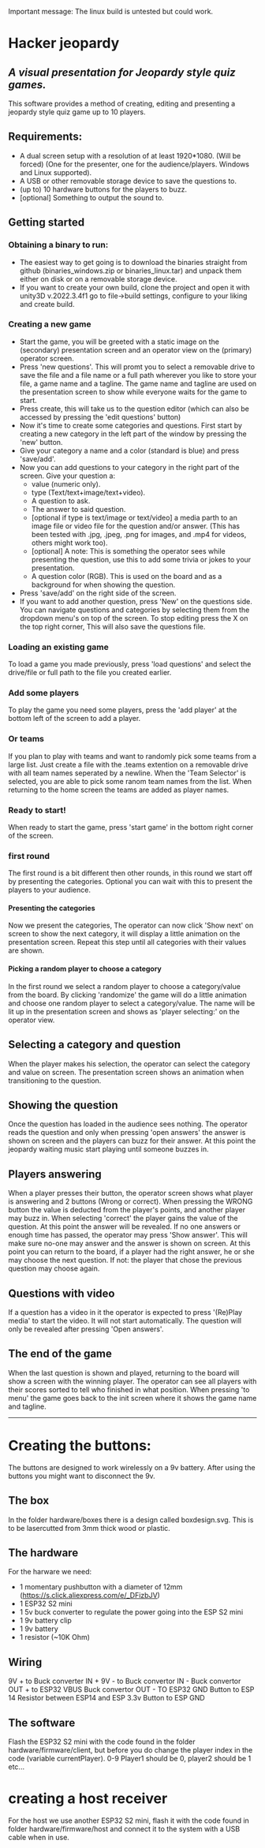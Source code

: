 Important message: The linux build is untested but could work.

# Hacker jeopardy
## _A visual presentation for Jeopardy style quiz games._

This software provides a method of creating, editing and presenting a jeopardy style quiz game up to 10 players.

## Requirements:
- A dual screen setup with a resolution of at least 1920*1080. (Will be forced) (One for the presenter, one for the audience/players. Windows and Linux supported).
- A USB or other removable storage device to save the questions to.
- (up to) 10 hardware buttons for the players to buzz.
- [optional] Something to output the sound to.

## Getting started
### Obtaining a binary to run:
- The easiest way to get going is to download the binaries straight from github (binaries_windows.zip or binaries_linux.tar) and unpack them either on disk or on a removable storage device.
- If you want to create your own build, clone the project and open it with unity3D v.2022.3.4f1 go to file->build settings, configure to your liking and create build.

### Creating a new game
- Start the game, you will be greeted with a static image on the (secondary) presentation screen and an operator view on the (primary) operator screen.
- Press 'new questions'. This will promt you to select a removable drive to save the file and a file name or a full path wherever you like to store your file, a game name and a tagline. The game name and tagline are used on the presentation screen to show while everyone waits for the game to start.
- Press create, this will take us to the question editor (which can also be accessed by pressing the 'edit questions' button)
- Now it's time to create some categories and questions. First start by creating a new category in the left part of the window by pressing the 'new' button.
- Give your category a name and a color (standard is blue) and press 'save/add'.
- Now you can add questions to your category in the right part of the screen. Give your question a: 
    - value (numeric only). 
    - type (Text/text+image/text+video).
    - A question to ask.
    - The answer to said question. 
    - [optional if type is text/image or text/video] a media parth to an image file or video file for the question and/or answer. (This has been tested with .jpg, .jpeg, .png for images, and .mp4 for videos, others might work too). 
    - [optional] A note: This is something the operator sees while presenting the question, use this to add some trivia or jokes to your presentation.
    - A question color (RGB). This is used on the board and as a background for when showing the question.
- Press 'save/add' on the right side of the screen.
- If you want to add another question, press 'New' on the questions side.
You can navigate questions and categories by selecting them from the dropdown menu's on top of the screen.
To stop editing press the X on the top right corner, This will also save the questions file.

### Loading an existing game

To load a game you made previously, press 'load questions' and select the drive/file or full path to the file you created earlier.

### Add some players

To play the game you need some players, press the 'add player' at the bottom left of the screen to add a player.

### Or teams

If you plan to play with teams and want to randomly pick some teams from a large list. Just create a file with the .teams extention on a removable drive with all team names seperated by a newline.
When the 'Team Selector' is selected, you are able to pick some ranom team names from the list. When returning to the home screen the teams are added as player names.

### Ready to start!

When ready to start the game, press 'start game' in the bottom right corner of the screen.

### first round

The first round is a bit different then other rounds, in this round we start off by presenting the categories. Optional you can wait with this to present the players to your audience.

#### Presenting the categories

Now we present the categories, The operator can now click 'Show next' on screen to show the next category, it will display a little animation on the presentation screen.
Repeat this step until all categories with their values are shown.

#### Picking a random player to choose a category

In the first round we select a random player to choose a category/value from the board. By clicking 'randomize' the game will do a little animation and choose one random player to select a category/value. The name will be lit up in the presentation screen and shows as 'player selecting:' on the operator view.

## Selecting a category and question

When the player makes his selection, the operator can select the category and value on screen. The presentation screen shows an animation when transitioning to the question.

## Showing the question

Once the question has loaded in the audience sees nothing. The operator reads the question and only when pressing 'open answers' the answer is shown on screen and the players can buzz for their answer. At this point the jeopardy waiting music start playing until someone buzzes in.

## Players answering

When a player presses their button, the operator screen shows what player is answering and 2 buttons (Wrong or correct). When pressing the WRONG button the value is deducted from the player's points, and another player may buzz in. When selecting 'correct' the player gains the value of the question. At this point the answer will be revealed. If no one answers or enough time has passed, the operator may press 'Show answer'. This will make sure no-one may answer and the answer is shown on screen.
At this point you can return to the board, if a player had the right answer, he or she may choose the next question. If not: the player that chose the previous question may choose again.

 ## Questions with video
 
 If a question has a video in it the operator is expected to press '(Re)Play media' to start the video. It will not start automatically. The question will only be revealed after pressing 'Open answers'.
 
 ## The end of the game
 
 When the last question is shown and played, returning to the board will show a screen with the winning player. The operator can see all players with their scores sorted to tell who finished in what position. When pressing 'to menu' the game goes back to the init screen where it shows the game name and tagline.
 
 ---
 
 # Creating the buttons:
 The buttons are designed to work wirelessly on a 9v battery. After using the buttons you might want to disconnect the 9v.
 
 ## The box
 In the folder hardware/boxes there is a design called boxdesign.svg. This is to be lasercutted from 3mm thick wood or plastic.
 ## The hardware
 For the harware we need:
 - 1 momentary pushbutton with a diameter of 12mm (https://s.click.aliexpress.com/e/_DFizbJV)
 - 1 ESP32 S2 mini
 - 1 5v buck converter to regulate the power going into the ESP S2 mini
 - 1 9v battery clip
 - 1 9v battery
 - 1 resistor (~10K Ohm) 
 
 ## Wiring
9V + to Buck converter IN +
9V - to Buck convertor IN -
Buck convertor OUT + to ESP32 VBUS
Buck convertor OUT - TO ESP32 GND
Button to ESP 14
Resistor between ESP14 and ESP 3.3v
Button to ESP GND

## The software
Flash the ESP32 S2 mini with the code found in the folder hardware/firmware/client, but before you do change the player index in the code (variable currentPlayer). 0-9 Player1 should be 0, player2 should be 1 etc... 

# creating a host receiver
For the host we use another ESP32 S2 mini, flash it with the code found in folder hardware/firmware/host and connect it to the system with a USB cable when in use.























